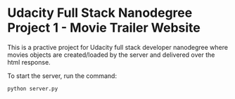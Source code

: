 # Udacity Full Stack Nanodegree Project 1 - Movie Trailer Website

This is a practive project for Udacity full stack developer nanodegree where movies objects are created/loaded by the server and delivered over the html response.

To start the server, run the command:
```
python server.py
```